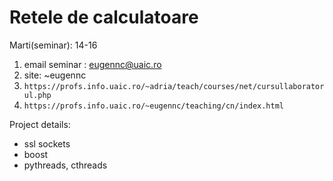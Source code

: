 # Retele de calculatoare

Marti(seminar): 14-16

1. email seminar : eugennc@uaic.ro
2. site: ~eugennc
3. ```https://profs.info.uaic.ro/~adria/teach/courses/net/cursullaboratorul.php```
4. ```https://profs.info.uaic.ro/~eugennc/teaching/cn/index.html```

Project details:
* ssl sockets
* boost
* pythreads, cthreads
